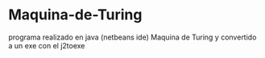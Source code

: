 Maquina-de-Turing
=================

programa realizado en java (netbeans ide) Maquina de Turing y convertido a un exe con el j2toexe
